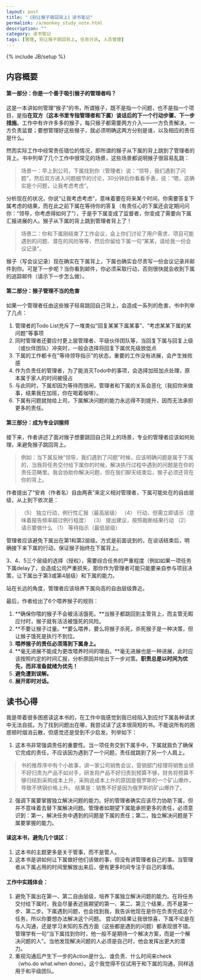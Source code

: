```yaml
---
layout: post
title: "《别让猴子跳回背上》读书笔记"
permalink: /a/monkey_study_note.html
description: ""
category: 读书笔记
tags: [管理, 别让猴子跳回背上, 任务分派, 人员管理]
---
```

{% include JB/setup %}

内容概要
----

#### 第一部分：你是一个善于吸引猴子的管理者吗？

这是一本讲如何管理“猴子”的书，所谓猴子，既不是指一个问题，也不是指一个项目，是指**在双方（这本书里专指管理者和下属）谈话后的下一个行动步骤、下一步措施**。工作中有许许多多的猴子，每只猴子都需要两方介入——一方负责解决，一方负责监督；要想管理好这些猴子，就必须明确这两方分别是谁，以及相应的责任是什么。

然而实际工作中经常责任错位的情况，即所谓的猴子从下属的背上跳到了管理者的背上。书中列举了几个工作中很常见的场景，这些场景都说明猴子很容易乱跳：

> 场景一：早上到公司，下属找到你（管理者）说：“领导，我们遇到了问题”，然后双方进入问题细节的讨论，30分钟后你看看手表，说：“嗯，这确实是个问题，让我考虑考虑”。

分析现在的状况，你说“让我考虑考虑”，意味着要在将来某个时间，你需要答复下属考虑的结果，而在此之前下属在等待你的答复（有责任心的下属还会定期问问你：“领导，你考虑得如何了”），于是乎下属变成了监督者，你变成了需要向下属汇报进展的人。猴子从下属的背上跳到管理者背上了！

> 场景二：你和下属刚结束了工作会议，会上你们讨论了用户需求、项目可能遇到的问题、潜在的风险等等，然后你留给下属一句“某某，请给我一份会议记录”。

猴子（写会议记录）现在确实在下属背上，下属也确实会尽责写一份会议记录并邮件到你。可是下一步呢？当你看到邮件，你必须采取行动，否则很快就会收到下属的追踪邮件（请示下一步怎么做）。

#### 第二部分：猴子管理不当的危害

如果一个管理者任由这些猴子轻易跳回自己背上，会造成一系列的危害，书中列举了几点：

1. 管理者的Todo List充斥了一堆类似“回复某某下属某事”、“考虑某某下属的某问题”等事项
2. 同时管理者还要应付更上层管理者、平级伙伴团队等，当回复下属与回复上级（或伙伴团队）冲突时，一般会选择将回复下属优先级放低点
3. 下属的工作都卡在“等待领导指示”的状态，重要的工作没有进展，会产生挫败感
4. 作为负责任的管理者，为了能消灭Todo中的事项，会选择加班加点处理，原本属于家人的时间被侵占
5. 与此同时，下属却因为等待而很闲，管理者和下属的关系会恶化（我招你来做事，结果我在加班，你在喝着咖啡）。
6. 下属有问题就抛给上司，下属解决问题的能力永远得不到提升，因而无法承担更多的责任。

#### 第三部分：成为专业训猴师

接下来，作者讲述了面对猴子想要跳回自己背上的场景，专业的管理者应该如何处理，来避免猴子跳回背上。

> 例如：当下属反映“领导，我们遇到了问题”时候，应该明确问题是属于下属的，当我将任务交付给下属你的时候，解决执行过程中遇到的问题是在你的责任范畴里。我会协助你解决问题，但在我们聊天结束后，猴子必须还背在你的背上。

作者提出了“安肯（作者名）自由两表”来定义相对管理者，下属可能处在的自由层级，从上到下依次是：

> （5） 独立行动，例行性汇报（最高层级）
> （4） 行动，但需立即请示（意味着报告频率超过例行程度）
> （3） 提出建议，按照裁断结果行动
> （2） 请示要做什么
> （1） 等待指示（最低层级）

管理者应该避免下属出在第1和第2层级。方式是前面说到的，在谈话结束后，明确接下来下属的行动，保证猴子始终在下属背上。

3、4、5三个层级的选择（授权），需要综合任务的严重程度（例如如果一项任务下属delay了，会造成公司严重损失，那你作为管理者可能只能要亲自参与项目决策，让下属出于第3或第4层级）和下属的能力。

站在长远的角度，管理者应该培养下属向高的自由层级靠近。

最后，作者给出了6个喂养猴子的规则：

1. **确保你喂的猴子不会被活活饿死。**当猴子都跳回到主管背上，而主管无暇应付时，猴子就有活活被饿死的风险。
2. **不要让猴子过量。**要么喂养，要么将猴子杀死，杀死猴子是一种决策，但让猴子饿死是执行不到位。
3. **喂养猴子的责任必须落到下属身上。**
4. **毫无进展不能成为更改喂养时间的理由。**毫无进展也是一种进展，此时应该按照约定的时间汇报，分析原因并给出下一步对策。**职责总是以时间为优先，而非准备就绪为优先！**
5. **避免遭到误解。**
6. **展开即时对话。**

读书心得
-----

我是带着很多困惑读这本书的，在工作中我感觉到我已经陷入到应付下属各种请求中无法自拔。为了找到问题出在哪，我尝试读了这本很简短的书。不能说所有的困惑顿时烟消云散，但感觉还是受到不少启发。列举如下：

1. 这本书非常强调责任的重要性。当一项任务交到下属手中，下属就肩负了确保它完成的责任，不应该因为遇到了一个问题，责任就跳到了另一个人肩上。
> 书的推荐序中有个小故事，讲一家公司销售会议，营销部门经理将销售业绩不好归责为产品不如对手，研发将产品不好归责到预算不够，财务将预算不够归结到采购成本上升，采购说成本上升的原因是俄罗斯的一个矿山爆炸，导致不锈钢价格上升。
> 结果是：销售不好是因为俄罗斯的矿山爆炸了。
2. 强调下属要掌握独立解决问题的能力。好的管理者确实应该尽力协助下属，但并不意味着去替下属解决问题。管理者如期望下属能承担更多的责任，必须意识到：第一，解决任务中遇到的问题是下属的责任；第二，独立解决问题是下属要掌握的能力。

#### 读这本书，避免几个误区：

1. 这本书的主题更多是关于管事，而不是管人。
2. 这本书是讲如何让下属做好他们该做的事，但没有讲管理者自己的事。当管理者从下属占用的时间里解放出来后，便有更多时间专注于自己的事情。


#### 工作中实践体会：

1. 避免下属出在第一、第二自由层级，培养下属独立解决问题的能力。在将任务交付给下属时，我会尽量表述我期望的第一、第二、第三个结果，而不是第一步、第二步。下属遇到问题，也会找到我，我告诉他现在是你在负责完成这个任务，所以你要想办法解决这个问题。
尝试的结果让我很惊喜，下属不论是在与人沟通，还是学习未知的东西方面（这些都是遇到的问题）都表现很不错。管理学有一句“当下属找到你时，他一般不是期待一个解决方案，而是一个解决问题的人”。当他发现解决问题的人必须是自己时，他会发挥出更大的潜力。
2. 重视沟通后产生下一步的Action是什么、谁负责、什么时间来check（who.do what.when done）。这个我觉得不仅试用于和下属的沟通，同样适用于和平级团队。
